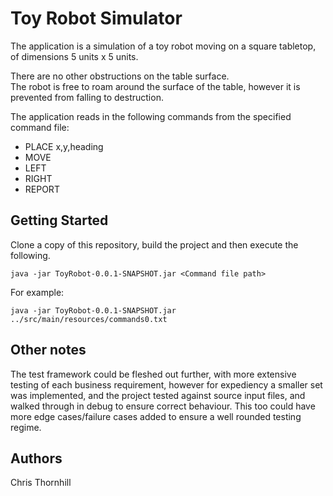 
# Toy Robot Simulator

The application is a simulation of a toy robot moving on a square tabletop, of dimensions 5 units x 5 units.

There are no other obstructions on the table surface.  
The robot is free to roam around the surface of the table, however it is prevented from falling to destruction.  

The application reads in the following commands from the specified command file:

 - PLACE x,y,heading 
 - MOVE   
 - LEFT   
 - RIGHT  
 - REPORT

## Getting Started

Clone a copy of this repository, build the project and then execute the following.

    java -jar ToyRobot-0.0.1-SNAPSHOT.jar <Command file path>

For example:

    java -jar ToyRobot-0.0.1-SNAPSHOT.jar ../src/main/resources/commands0.txt


 ## Other notes

The test framework could be fleshed out further, with more extensive testing of each business requirement, however for expediency a smaller set was implemented, and the project tested against source input files, and walked through in debug to ensure correct behaviour. This too could have more edge cases/failure cases added to ensure a well rounded testing regime.

## Authors

Chris Thornhill




